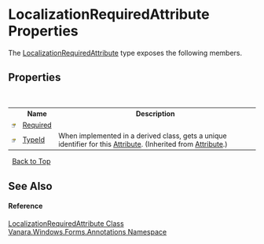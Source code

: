 # LocalizationRequiredAttribute Properties
 

The <a href="f47e6e45-0e7f-444d-86c3-c4bc2eacbe8e">LocalizationRequiredAttribute</a> type exposes the following members.


## Properties
&nbsp;<table><tr><th></th><th>Name</th><th>Description</th></tr><tr><td>![Public property](media/pubproperty.gif "Public property")</td><td><a href="50c82c08-4d86-addc-7e1c-3a2d1e1f86eb">Required</a></td><td /></tr><tr><td>![Public property](media/pubproperty.gif "Public property")</td><td><a href="http://msdn2.microsoft.com/en-us/library/sa1bf03e" target="_blank">TypeId</a></td><td>
When implemented in a derived class, gets a unique identifier for this <a href="http://msdn2.microsoft.com/en-us/library/e8kc3626" target="_blank">Attribute</a>.
 (Inherited from <a href="http://msdn2.microsoft.com/en-us/library/e8kc3626" target="_blank">Attribute</a>.)</td></tr></table>&nbsp;
<a href="#localizationrequiredattribute-properties">Back to Top</a>

## See Also


#### Reference
<a href="f47e6e45-0e7f-444d-86c3-c4bc2eacbe8e">LocalizationRequiredAttribute Class</a><br /><a href="600255aa-5477-7018-00f3-14fce5adebc9">Vanara.Windows.Forms.Annotations Namespace</a><br />